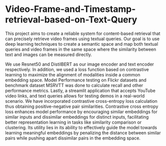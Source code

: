# Video-Frame-and-Timestamp-retrieval-based-on-Text-Query

This project aims to create a reliable system for content-based retrieval that can precisely retrieve video frames using textual queries. Our goal is to use deep learning techniques to create a semantic space and map both textual queries and video frames in the same space where the similarity between text and images can be measured directly. 

We use Resnet50 and DistilBERT as our image encoder and text encoder respectively. In addition, we used a loss function based on contrastive learning to maximize the alignment of modalities inside a common embedding space. Model Performance testing on Flickr datasets and benchmark dataset MSRVTT was done to calculate recall and other performance metrics. Lastly, a streamlit application that accepts YouTube video links, and text queries allows for testing demos in a real-world scenario. We have incorporated contrastive cross-entropy loss calculation thus obtaining positive-negative pair similarities. Contrastive cross entropy loss enhances model performance by encouraging similar embeddings for similar inputs and dissimilar embeddings for distinct inputs, facilitating better representation learning in tasks like similarity comparison or clustering. Its utility lies in its ability to effectively guide the model towards learning meaningful embeddings by penalizing the distance between similar pairs while pushing apart dissimilar pairs in the embedding space.
